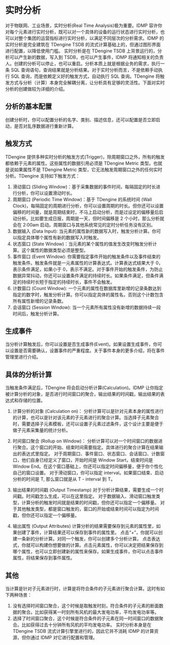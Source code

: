 # 实时分析 

对于物联网、工业场景，实时分析(Real Time Analysis)极为重要。IDMP 容许你对每个元素进行实时分析，既可以对一个具体的设备的运行状态进行实时分析，也可以对整个集团的运营指标进行实时分析，以满足不同层次的分析需求。IDMP 的实时分析是完全建筑在 TDengine TSDB 的流式计算基础上的，但通过图形界面进行配置，以降低使用门槛。
实时分析是在 TDengine TSDB 上背景运行的，分析可以产生新的数据，写入到 TSDB，也可以产生事件，IDMP 将通知相关的负责人。创建的分析可以停止，也可以重启。分析本质上就是根据业务的需求，执行一条 SQL 查询语句，查询结果就是分析结果。对于实时分析而言，不是依赖手动执行 SQL 查询，而是依赖定义好的触发方式，自动执行 SQL 查询。TDengine 将触发方式与分析（计算）本身完全解耦分离，让分析具有足够的灵活性。下面对实时分析的创建做较为详细的介绍。

## 分析的基本配置

创建分析时，你可以配置分析的名字、类别、描述信息，还可以配置是否立即启动，是否对乱序数据进行重新计算。

## 触发方式

TDengine 提供多种实时分析的触发方式(Trigger)，除周期窗口之外，所有的触发都依赖于元素的属性。这些属性的数据引用必须是 TDengine Metric 类型。也就是说如果属性不是 TDengine Metric 类型，它无法触发周期窗口之外的任何实时分析。TDengine 支持如下触发方式：

1. 滑动窗口 (Sliding Window)：基于采集数据的事件时间，每隔固定的时长进行分析，你可以设置滑动时长。
2. 周期窗口 (Periodic Time Window)：基于 TDengine 的系统时间 (Wall Clock)，每隔固定的周期进行分析，你可以设置周期的时长。但你还可以设置偏移的时间量，就是周期结束时，不马上启动分析，而是过设定的偏移量后启动分析。比如要生成日报，周期是一天，但时间偏移是 2 个小时，那么分析就会在 2:00am 启动。周期窗口与其他系统常见的定时分析任务没有区别。
3. 数据输入 (Data Input): 当元素的属性新的数据写入时，触发分析计算。你可以指定具体哪个属性有新的数据写入时触发。
4. 状态窗口 (State Window)：当元素的某个属性的值发生改变时触发分析计算。这个属性的数据类型必须是整型。
5. 事件窗口 (Event Window): 你需要指定事件开始的触发条件以及事件结束的触发条件。触发条件就是一元素属性的计算表达式。计算表达式结果大于 0，表示条件满足，如果小于 0，表示不满足。对于事件开始的触发条件，为防止数据异常抖动，你还可以设置条件满足的持续时长。如果条件满足，但条件满足的持续时长短于指定的持续时长，事件不会触发。
6. 计数窗口 (Count Window): 一个元素的属性在数据库里新增的记录条数达到指定的数字时，触发分析计算。你可以指定具体的属性名，否则这个计数包含所有属性新增的记录条数。
7. 会话窗口 (Session Window): 当一个元素所有属性没有新增的数据持续一段时间后，触发分析计算。

## 生成事件 

当分析计算触发后，你可以设置是否生成事件(Event)。如果设置生成事件，你可以设置是否需要确认，设置事件的严重程度。关于事件本身的更多介绍，将在事件管理里进行介绍。

## 具体的分析计算

当触发条件满足后，TDengine 将会启动分析计算(Calculation)。IDMP 让你指定被计算分析的对象，是否进行时间窗口的聚合，输出结果的时间戳，输出结果的表达式和存储的位置。

1. 计算分析的对象 (Calculation on)：
分析计算可以是针对元素本身的属性进行的计算，也可以是针对该元素的子元素进行的聚合计算。当选择子元素聚合时，需要选择子元素模板，还可以设置子元素过滤条件，这个设计主要是便于做子元素采集量的统计分析。

2. 时间窗口聚合 (Rollup on Window)：
分析计算可以对一个时间窗口的数据进行聚合。这个窗口的开始、结束时间需要指定。具体进行的聚合计算在结果输出的表达式里指定。
对于周期窗口、事件窗口、状态窗口、会话窗口、计数窗口，他们自身已经定义了窗口，开始时间是 Window Start，结束时间是 Window End。在这个窗口基础上，你还可以指定时间偏移量，便于你个性化自己的窗口设置。
对于滑动窗口，你可以指定 interval。如果窗口结束、启动分析的时间是 T, 那么窗口就是从 T - interval 到 T。

3. 输出结果的时间戳 (Output Timestamp)
对于分析计算结果，需要生成一个时间戳。时间戳怎么生成，可以在这里指定。
对于数据输入、滑动窗口触发类型，计算分析的触发时间就是结果的时间戳，但你还可以指定一个偏移量。
对于其他触发类型，都是窗口触发的，窗口的开始或结束时间可以指定为时间戳，但你还可以指定一个偏移量。

4. 输出属性 (Output Attributes)
计算分析的结果需要保存到元素的属性里，如果创建了事件，计算结果还可以保存到事件的属性里。
点击“+”，你就可以创建一条新的分析计算。对同一个触发，你可以创建多个分析计算。
点击表达式，你就可以构建你想要做的计算。点击元素属性，你可以决定把结果保存到哪个属性，也可以立即创建新的属性来保存。如果生成事件，你可以点击事件属性，将结果保存到事件属性。

## 其他

当计算是针对子元素进行时，计算是将符合条件的子元素进行聚合计算。这时有如下两种场景：

1. 没有选择时间窗口聚合，这个时候是取触发时刻，符合条件的子元素的断面数据的聚合。比如获得某一时刻所有风机的最大发电功率，平均发电功率等。
2. 选择了时间窗口聚合，这个时候是符合条件的子元素在同一时间窗口的数据聚合。比如获得过去十分钟所有风机的平均发电功率。
实时分析本身是在 TDengine TSDB 流式计算引擎里进行的，因此它并不消耗 IDMP 的计算资源，但你通过 IDMP 对它进行配置和管理。
